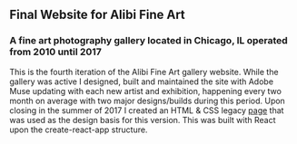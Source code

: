 ## Final Website for Alibi Fine Art
### A fine art photography gallery located in Chicago, IL operated from 2010 until 2017

This is the fourth iteration of the Alibi Fine Art gallery website. While the gallery was active I designed, built and maintained the site with Adobe Muse updating with each new artist and exhibition, happening every two month on average with two major designs/builds during this period. Upon closing in the summer of 2017 I created an HTML & CSS legacy [page](https://github.com/aholtzman/Alibi-Fine-Art-HTML) that was used as the design basis for this version. This was built with React upon the create-react-app structure.
